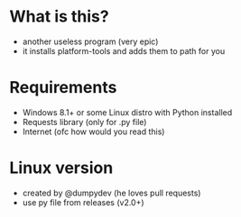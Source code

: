 # What is this?
- another useless program (very epic)
- it installs platform-tools and adds them to path for you
# Requirements
- Windows 8.1+ or some Linux distro with Python installed
- Requests library (only for .py file)
- Internet (ofc how would you read this)
# Linux version
- created by @dumpydev (he loves pull requests)
- use py file from releases (v2.0+)
